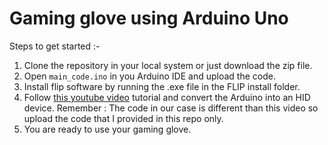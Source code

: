 # Gaming glove using Arduino Uno
Steps to get started :-
1. Clone the repository in your local system or just download the zip file.
2. Open ```main_code.ino``` in you Arduino IDE and upload the code.
3. Install flip software by running the .exe file in the FLIP install folder.
4. Follow [this youtube video](https://youtu.be/tvqA-JcTQNg) tutorial and convert the Arduino into an HID device.
Remember : The code in our case is different than this video so upload the code that I provided in this repo only.
5. You are ready to use your gaming glove.

